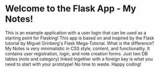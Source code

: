 # Welcome to the Flask App - My Notes!

This is an example application with a user login that can be used as a starting point for Flasking! This app is based on and inspired by the Flask tutorial by Miguel Grinberg's Flask Mega-Tutorial.
What is the difference? My Notes is very minimalistic in CSS style, content, and functionality. It contains user registration, login, and note creation forms. Just two DB tables (note and category) linked together with a foreign key is what you need to start with your prototype! No time to waste. Happy coding!

